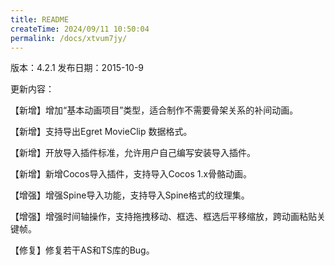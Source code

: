 ```yaml
---
title: README
createTime: 2024/09/11 10:50:04
permalink: /docs/xtvum7jy/
---
```

版本：4.2.1
发布日期：2015-10-9

更新内容：

【新增】增加“基本动画项目”类型，适合制作不需要骨架关系的补间动画。

【新增】支持导出Egret MovieClip 数据格式。

【新增】开放导入插件标准，允许用户自己编写安装导入插件。

【新增】新增Cocos导入插件，支持导入Cocos 1.x骨骼动画。

【增强】增强Spine导入功能，支持导入Spine格式的纹理集。

【增强】增强时间轴操作，支持拖拽移动、框选、框选后平移缩放，跨动画粘贴关键帧。

【修复】修复若干AS和TS库的Bug。